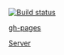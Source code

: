 [![Build status](https://ci.appveyor.com/api/projects/status/e0lgammqub85fqq0?svg=true)](https://ci.appveyor.com/project/Sergl82/ra-api-thunk)

[gh-pages](https://sergl82.github.io/ra-api-thunk/)

[Server](https://ra-api-redux-server.herokuapp.com/)
